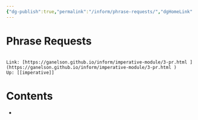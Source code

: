 ```yaml
---
{"dg-publish":true,"permalink":"/inform/phrase-requests/","dgHomeLink":true,"dgPassFrontmatter":false}
---
```


# Phrase Requests
```ad-info

Link: [https://ganelson.github.io/inform/imperative-module/3-pr.html ](https://ganelson.github.io/inform/imperative-module/3-pr.html )
Up: [[imperative]]
```

# Contents
- 